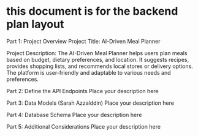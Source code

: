 # this document is for the backend plan layout

Part 1: Project Overview
Project Title: AI-Driven Meal Planner

Project Description: The AI-Driven Meal Planner helps users plan meals based on budget, dietary preferences, and location. It suggests recipes, provides shopping lists, and recommends local stores or delivery options. The platform is user-friendly and adaptable to various needs and preferences.

Part 2: Define the API Endpoints
Place your description here

Part 3: Data Models (Sarah Azzalddin)
Place your description here

Part 4: Database Schema
Place your description here

Part 5: Additional Considerations
Place your description here
